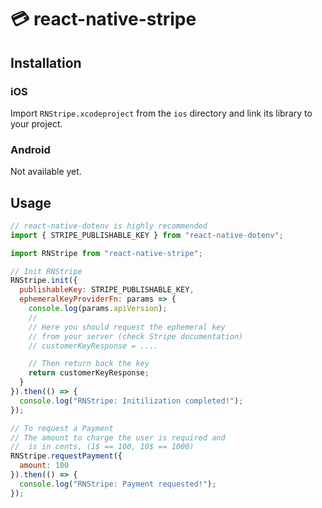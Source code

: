 # 💳 react-native-stripe

## Installation

### iOS

Import `RNStripe.xcodeproject` from the `ios` directory and link its library to your project.

### Android

Not available yet.

## Usage

```javascript
// react-native-dotenv is highly recommended
import { STRIPE_PUBLISHABLE_KEY } from "react-native-dotenv";

import RNStripe from "react-native-stripe";

// Init RNStripe
RNStripe.init({
  publishableKey: STRIPE_PUBLISHABLE_KEY,
  ephemeralKeyProviderFn: params => {
    console.log(params.apiVersion);
    //
    // Here you should request the ephemeral key
    // from your server (check Stripe documentation)
    // customerKeyResponse = ....

    // Then return back the key
    return customerKeyResponse;
  }
}).then(() => {
  console.log("RNStripe: Initilization completed!");
});

// To request a Payment
// The amount to charge the user is required and
//  is in cents, (1$ == 100, 10$ == 1000)
RNStripe.requestPayment({
  amount: 100
}).then(() => {
  console.log("RNStripe: Payment requested!");
});
```
